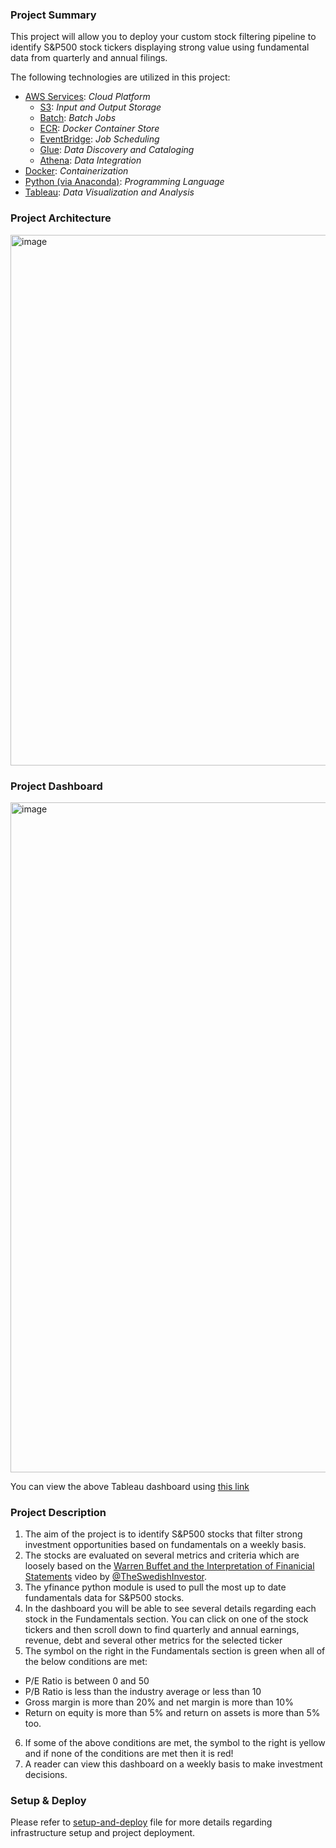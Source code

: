 ### Project Summary

This project will allow you to deploy your custom stock filtering pipeline to identify S&P500 stock tickers displaying strong value using fundamental data from quarterly and annual filings.

The following technologies are utilized in this project:
- [AWS Services](https://aws.amazon.com): *Cloud Platform*
  - [S3](https://aws.amazon.com/pm/serv-s3/?trk=20e04791-939c-4db9-8964-ee54c41bc6ad&sc_channel=ps&ef_id=CjwKCAiAg8S7BhATEiwAO2-R6mBKk1ekfVv4LYmwUAn62jHPMDM_HuiGWwe448qKcGNI6TwHCj8cchoCod8QAvD_BwE:G:s&s_kwcid=AL!4422!3!651751060962!e!!g!!aws%20s3!19852662362!145019251177&gbraid=0AAAAADjHtp8uGzbJhlK16CdVDpsDXt27U&gclid=CjwKCAiAg8S7BhATEiwAO2-R6mBKk1ekfVv4LYmwUAn62jHPMDM_HuiGWwe448qKcGNI6TwHCj8cchoCod8QAvD_BwE): *Input and Output Storage*
  - [Batch](https://aws.amazon.com/batch/): *Batch Jobs*
  - [ECR](https://aws.amazon.com/ecr/): *Docker Container Store*
  - [EventBridge](https://aws.amazon.com/eventbridge/): *Job Scheduling*
  - [Glue](https://aws.amazon.com/glue/): *Data Discovery and Cataloging*
  - [Athena](https://aws.amazon.com/athena/): *Data Integration*
- [Docker](https://www.docker.com): *Containerization*
- [Python (via Anaconda)](https://www.anaconda.com/products/distribution): *Programming Language*
- [Tableau](https://www.tableau.com): *Data Visualization and Analysis*

### Project Architecture

<img width="849" alt="image" src="https://github.com/user-attachments/assets/047d73c7-06fa-412b-b2f9-47c231621428" />

### Project Dashboard

<img width="1072" alt="image" src="https://github.com/user-attachments/assets/7612846d-257c-4e0a-a39d-1a42734f3f7d" />

You can view the above Tableau dashboard using [this link](https://public.tableau.com/views/SP500-Stock-Screener/StockScreener?:language=en-US&:sid=&:redirect=auth&:display_count=n&:origin=viz_share_link)

### Project Description

1. The aim of the project is to identify S&P500 stocks that filter strong investment opportunities based on fundamentals on a weekly basis.
2. The stocks are evaluated on several metrics and criteria which are loosely based on the [Warren Buffet and the Interpretation of Finanicial Statements](https://www.youtube.com/watch?v=lBBXmim527A&t=685s) video by [@TheSwedishInvestor](https://www.youtube.com/@TheSwedishInvestor).
3. The yfinance python module is used to pull the most up to date fundamentals data for S&P500 stocks.
4. In the dashboard you will be able to see several details regarding each stock in the Fundamentals section. You can click on one of the stock tickers and then scroll down to find quarterly and annual earnings, revenue, debt and several other metrics for the selected ticker
5. The symbol on the right in the Fundamentals section is green when all of the below conditions are met:
  * P/E Ratio is between 0 and 50
  * P/B Ratio is less than the industry average or less than 10
  * Gross margin is more than 20% and net margin is more than 10%
  * Return on equity is more than 5% and return on assets is more than 5% too.
6. If some of the above conditions are met, the symbol to the right is yellow and if none of the conditions are met then it is red!
7. A reader can view this dashboard on a weekly basis to make investment decisions.

### Setup & Deploy
Please refer to [setup-and-deploy](setup-and-deploy.md) file for more details regarding infrastructure setup and project deployment.

